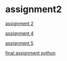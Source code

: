 # assignment2

[assignment 2](https://github.com/EllenvanBerlo/assignment2/blob/master/Assignment_week_2%20(1).ipynb)

[assignment 4](https://github.com/EllenvanBerlo/assignment2/blob/master/Assignment_week_4.ipynb)

[assignment 5](https://github.com/EllenvanBerlo/assignment2/blob/master/Assignment_week_5.ipynb)

[final assignment python](https://github.com/EllenvanBerlo/assignment2/blob/master/Final_Assignment_Python_1_students22.ipynb)
